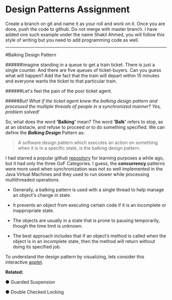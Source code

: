 Design Patterns Assignment
===================
Create a branch on git and name it as your roll and work on it. Once you are done, push the code to github. 
Do not merge with master branch. I have added one such example under the name Shakil Ahmed, 
you will follow this style of writing but you need to add programming code as well.

----------

 
#Balking Design Pattern 

######Imagine standing in a queue to get a train ticket. There is just a single counter. And there are five queues of ticket-buyers. Can you guess what will happen? Add the fact that the train will depart within 15 minutes and everyone wants the ticket to that particular train.


######Let's feel the pain of the poor ticket agent. 

#####*But! What if the ticket agent knew the balking design pattern and processed the multiple threads of people in a synchronized manner? Yes, problem solved!*




So, what does the word **'Balking'** mean? The word **'Balk'** refers to stop, as at an obstacle, and refuse to proceed or to do something specified. We can define the **_Balking Design_** Pattern as:

>A software design pattern which executes an action on something when it is in a specific state, is the balking design pattern.

I had starred a popular github [repository](https://github.com/kamranahmedse/design-patterns-for-humans) for learning purposes a while ago, but it had only the three GoF Categories. I guess, the **concurrency** patterns were more used when synchronization was not so well implemented in the Java Virtual Machines and they used to run slower while processing multithreaded operations.


* Generally, a balking pattern is used with a single thread 
to help manage an object's change in state.

* It prevents an object from executing certain code if it is an incomplete or inappropriate state.

* The objects are usually in a state that is prone to pausing temporarily, though the time limit is unknown.
 
* The best approach includes that if an object’s method is called when the
 object is in an incomplete state, then the method will
 return without doing its specified job.

To understand the design pattern by visualizing, lets consider this interactive [applet](https://github.com/omarfaruqe/CSE3111/blob/1512476143/ObserveBalkingPattern.java).

**Related:**

● Guarded Suspension

● Double Checked Locking





